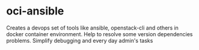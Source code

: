 # oci-ansible
Creates a devops set of tools like ansible, openstack-cli and others in docker container environment. 
Help to resolve some version dependencies problems. 
Simplify debugging and every day admin's tasks

